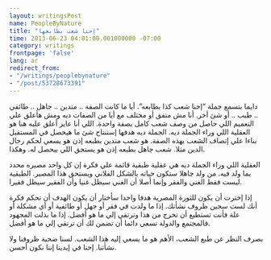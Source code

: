 ```yaml
---
layout: writingsPost
name: PeopleByNature
title: "إحنا شعب بطابعها"
time: 2013-06-23 04:01:00.001000000 -07:00
category: writings
frontpage: 'false'
lang: ar
redirect_from: 
- "/writings/peoplebynature"
- "/post/53728673391"
---
```

دايما بتسمع جملة “إحنا شعب كذا بطابعه”. أيا ما كانت الصفة .. متدين .. جاهل .. طائفي .. طيب .. أو شئ أخر. أنا مش متفق أو مختلف مع أيا من الصفات ديه ومش هأعلق علي التعميم اللي حاصل من وصف شعب كامل بصفة واحدة. اللي أنا عايز أعلق عليه هنا هو العقلية اللي وراء الجملة ديه. الجملة ديه هدفها إستنتاج شئ ما هيحصل في المستقبل بناءا علي إتصاف الشعب بهذه الصفة. هو شعب متدين بطبعه إذن هو يسعي لحكم رجال الدين مثلا. شعب جاهل بطبعه إذن هو يستحق اللي بيحصل له. وهكذا.  
  
العقلية اللي وراء الجملة ديه هي عقلية طبقية قائمة علي فكرة إن كل واحد مصيره محدد بما ولد فيه. من ولد جاهلا ستكون حياته بالشكل الفلاني ويستحق هذا المصير. الطبقية ليست فقط الغني والفقر وإنما أصلا أن الغني سيظل غنيا وأن الفقير سيظل فقيرا.  
  
إذا إخترت أن يكون للثورة المصرية هدفا واحدا سأختار أن يكون الهدف أن تحكم فكرة أنك لست سجين ظروف نشأتك. إذا ما ولدت في فقر أو جهل أو طائفية أو أي مشكلة أو علة فأنت تستطيع أن تخرج من هذا وترتقي إلي ما هو أفضل. إذا ما بذلت المجهود فالمجتمع والدولة تسعي دائما أن تضمن لك أن ترتقي إلي ما هو أفضل.  
  
بصرف النظر عن طبع الشعب، الأهم هو ما يسعي إليه هذا الشعب. لسنا ضحية ظروفنا ولا نشأتنا. إحنا في إيدينا إننا نكون أحسن.  
